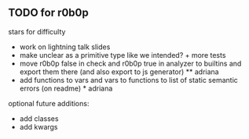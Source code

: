 ## TODO for r0b0p

stars for difficulty

- work on lightning talk slides
- make unclear as a primitive type like we intended? + more tests
- move r0b0p false in check and r0b0p true in analyzer to builtins and export them there (and also export to js generator) \*\* adriana
- add functions to vars and vars to functions to list of static semantic errors (on readme) \* adriana

optional future additions:

- add classes
- add kwargs
